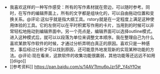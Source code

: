 - 我喜欢这样的一种写作感受：所有的写作素材就在旁边，可以随时参考。同时，在写作的编辑界面上，所有的文字都是组块化的，可以自由拖动位置和变换关系。@评论:这似乎就是指大纲工具。rstory就是在一定程度上满足这种使用体验的工具。它的左侧可以在平时积累写作用的卡片，当用到的时候可以非常轻松地拖动到编辑界面中。另一个亮点是，编辑界面可以选择outline模式。进入这种模式后，就可以以段落为单位来调整文本顺序。我在整理自己为什么喜欢某款写作软件的时候，才通过分析弄明白真正的原因。喜欢只是一种感觉，事后经过分析才可以找到原因，还可能意外地发现新的实现某种功能的方法。@评论:现在看来，这款软件的收集功能很羸弱，其他功能等还远远不如用[[diigo]]
- [[参考资料]] https://pan.baidu.com/s/14AVTtmu6pJzr5P_Y4sYfOw
